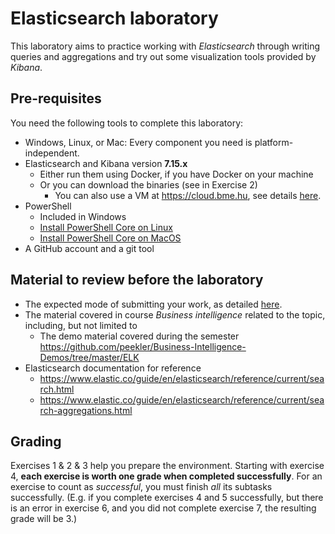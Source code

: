 # Elasticsearch laboratory

This laboratory aims to practice working with _Elasticsearch_ through writing queries and aggregations and try out some visualization tools provided by _Kibana_.

## Pre-requisites

You need the following tools to complete this laboratory:

- Windows, Linux, or Mac: Every component you need is platform-independent.
- Elasticsearch and Kibana version **7.15.x**
    - Either run them using Docker, if you have Docker on your machine
    - Or you can download the binaries (see in Exercise 2)
        - You can also use a VM at <https://cloud.bme.hu>, see details [here](bme-cloud-vm-usage.md).
- PowerShell
    - Included in Windows
    - [Install PowerShell Core on Linux](https://docs.microsoft.com/en-us/powershell/scripting/install/installing-powershell-core-on-linux)
    - [Install PowerShell Core on MacOS](https://docs.microsoft.com/en-us/powershell/scripting/install/installing-powershell-core-on-macos)
- A GitHub account and a git tool

## Material to review before the laboratory

- The expected mode of submitting your work, as detailed [here](../GitHub.md).
- The material covered in course _Business intelligence_ related to the topic, including, but not limited to
    - The demo material covered during the semester <https://github.com/peekler/Business-Intelligence-Demos/tree/master/ELK>
- Elasticsearch documentation for reference
    - <https://www.elastic.co/guide/en/elasticsearch/reference/current/search.html>
    - <https://www.elastic.co/guide/en/elasticsearch/reference/current/search-aggregations.html>

## Grading

Exercises 1 & 2 & 3 help you prepare the environment. Starting with exercise 4, **each exercise is worth one grade when completed successfully**. For an exercise to count as _successful_, you must finish _all_ its subtasks successfully. (E.g. if you complete exercises 4 and 5 successfully, but there is an error in exercise 6, and you did not complete exercise 7, the resulting grade will be 3.)
